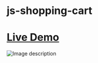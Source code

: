 # js-shopping-cart

# [Live Demo](https://6027a7371e69bde08a839d8d--kf-unisex-ecommerce.netlify.app/)

![Image description](https://mir-s3-cdn-cf.behance.net/project_modules/fs/b5f24a96339111.5eac0000956e4.jpg)
